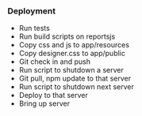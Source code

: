 ### Deployment

- Run tests
- Run build scripts on reportsjs
- Copy css and js to app/resources
- Copy designer.css to app/public
- Git check in and push
- Run script to shutdown a server
- Git pull, npm update to that server
- Run script to shutdown next server
- Deploy to that server
- Bring up server